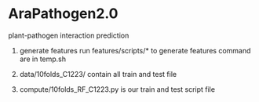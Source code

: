 # AraPathogen2.0
plant-pathogen interaction prediction

1. generate features
run features/scripts/* to generate features
command are in temp.sh

2. data/10folds_C1223/ contain all train and test file

3. compute/10folds_RF_C1223.py is our train and test script file

